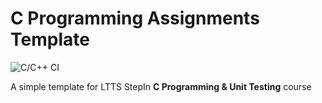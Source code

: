 # C Programming Assignments Template

![C/C++ CI](https://github.com/stepin104923/CProgReview_Template/workflows/C/C++%20CI/badge.svg)

A simple template for LTTS StepIn **C Programming & Unit Testing** course
